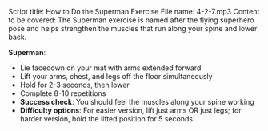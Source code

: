 Script title: How to Do the Superman Exercise
File name: 4-2-7.mp3
Content to be covered:
The Superman exercise is named after the flying superhero pose and helps strengthen the muscles that run along your spine and lower back.

**Superman**: 
  - Lie facedown on your mat with arms extended forward
  - Lift your arms, chest, and legs off the floor simultaneously
  - Hold for 2-3 seconds, then lower
  - Complete 8-10 repetitions
  - **Success check**: You should feel the muscles along your spine working
  - **Difficulty options**: For easier version, lift just arms OR just legs; for harder version, hold the lifted position for 5 seconds